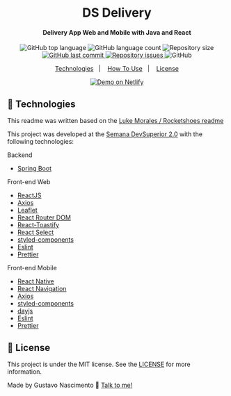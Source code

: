 <h1 align="center">
DS Delivery
</h1>

<h4 align="center">
Delivery App Web and Mobile with Java and React
</h4>

<p align="center">
  <img alt="GitHub top language" src="https://img.shields.io/github/languages/top/gnf22/dsdeliver-sds2.svg">

  <img alt="GitHub language count" src="https://img.shields.io/github/languages/count/gnf22/dsdeliver-sds2.svg">


  <img alt="Repository size" src="https://img.shields.io/github/languages/code-size/gnf22/dsdeliver-sds2">
  
  <a href="https://github.com/gnf22/dsdeliver-sds2/commits/master">
    <img alt="GitHub last commit" src="https://img.shields.io/github/last-commit/gnf22/dsdeliver-sds2.svg">
  </a>

  <a href="https://github.com/gnf22/dsdeliver-sds2/commits/master">
    <img alt="Repository issues" src="https://img.shields.io/github/issues/gnf22/dsdeliver-sds2.svg">
  </a>

  <img alt="GitHub" src="https://img.shields.io/github/license/gnf22/dsdeliver-sds2.svg">
</p>

<p align="center">
  <a href="#rocket-technologies">Technologies</a>&nbsp;&nbsp;&nbsp;|&nbsp;&nbsp;&nbsp;
  <a href="#information_source-how-to-use">How To Use</a>&nbsp;&nbsp;&nbsp;|&nbsp;&nbsp;&nbsp;
  <a href="#memo-license">License</a>
</p>

<p align="center">
  <a href="https://sds2-gnf.netlify.app/" target="_blank">
    <img alt="Demo on Netlify" src="https://res.cloudinary.com/lukemorales/image/upload/v1563043495/readme_logos/demo_on_netlify_bbuvjz.png">
  </a>
</p>

## :rocket: Technologies
This readme was written based on the [Luke Morales / Rocketshoes readme](https://github.com/lukemorales/react-rocketshoes)

This project was developed at the [Semana DevSuperior 2.0](https://github.com/devsuperior/sds2) with the following technologies:

Backend
-  [Spring Boot](https://github.com/spring-projects/spring-boot)

Front-end Web
-  [ReactJS](https://reactjs.org/)
-  [Axios](https://github.com/axios/axios)
-  [Leaflet](https://github.com/Leaflet/Leaflet)
-  [React Router DOM](https://github.com/ReactTraining/react-router/tree/master/packages/react-router-dom)
-  [React-Toastify](https://fkhadra.github.io/react-toastify/)
-  [React Select](https://github.com/JedWatson/react-select)
-  [styled-components](https://www.styled-components.com/)
-  [Eslint](https://github.com/eslint/eslint)
-  [Prettier](https://github.com/prettier/prettier)

Front-end Mobile
-  [React Native](https://github.com/facebook/react-native)
-  [React Navigation](https://github.com/react-navigation/react-navigation)
-  [Axios](https://github.com/axios/axios)
-  [styled-components](https://www.styled-components.com/)
-  [dayjs](https://github.com/iamkun/dayjs)
-  [Eslint](https://github.com/eslint/eslint)
-  [Prettier](https://github.com/prettier/prettier)

## :memo: License
This project is under the MIT license. See the [LICENSE](https://github.com/gnf22/dsdeliver-sds2/blob/main/LICENSE) for more information.

Made by Gustavo Nascimento :wave: [Talk to me!](https://www.linkedin.com/in/nasc22/)
